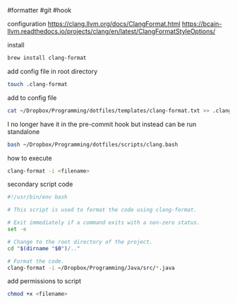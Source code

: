 #formatter  #git  #hook

configuration
https://clang.llvm.org/docs/ClangFormat.html
https://bcain-llvm.readthedocs.io/projects/clang/en/latest/ClangFormatStyleOptions/


install
```bash
brew install clang-format
```

add config file in root directory
```bash
touch .clang-format
```

add to config file
```bash
cat ~/Dropbox/Programming/dotfiles/templates/clang-format.txt >> .clang-format
```

I no longer have it in the pre-commit hook but instead can be run standalone
```bash
bash ~/Dropbox/Programming/dotfiles/scripts/clang.bash
```

how to execute
```bash
clang-format -i <filename>
```

secondary script code
```bash
#!/usr/bin/env bash

# This script is used to format the code using clang-format.

# Exit immediately if a command exits with a non-zero status.
set -e

# Change to the root directory of the project.
cd "$(dirname "$0")/.."

# Format the code.
clang-format -i ~/Dropbox/Programming/Java/src/*.java
```

add permissions to script
```bash
chmod +x <filename>
```

